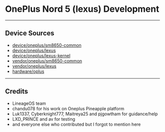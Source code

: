 # OnePlus Nord 5 (lexus) Development

---

## Device Sources

- [device/oneplus/sm8650-common](https://github.com/Oneplus-Nord5-development/android_device_oneplus_sm8650-common)  
- [device/oneplus/lexus](https://github.com/Oneplus-Nord5-development/android_device_oneplus_lexus)  
- [device/oneplus/lexus-kernel](https://github.com/Oneplus-Nord5-development/device_oneplus_lexus-kernel)  
- [vendor/oneplus/sm8650-common](https://github.com/Oneplus-Nord5-development/android_vendor_oneplus_sm8650-common)  
- [vendor/oneplus/lexus](https://github.com/Oneplus-Nord5-development/android_vendor_oneplus_lexus)  
- [hardware/oplus](https://github.com/Oneplus-Nord5-development/android_hardware_oplus)

---

## Credits
- LineageOS team
- chandu078 for his work on Oneplus Pineapple platform
- Luk1337, Cyberknight777, Maitreya25 and pjgowtham for guidance/help
- LXD_PRINCE and av for testing
- and everyone else who contributed but I forgot to mention here
  
